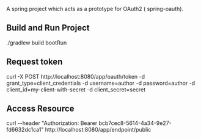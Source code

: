 A spring project which acts as a prototype for OAuth2 ( spring-oauth). 

Build and Run Project
---------------------------------------------------------------------------------------------------------------------------------------------
./gradlew build bootRun

Request token
-----------------------------------------------------------------------------------------------------------------------------------------------
curl -X POST http://localhost:8080/app/oauth/token -d grant_type=client_credentials -d username=author -d password=author -d client_id=my-client-with-secret -d client_secret=secret

Access Resource
------------------------------------------------------------------------------------------------------------------------------------------------
curl --header "Authorization: Bearer bcb7cec8-5614-4a34-9e27-fd6632dc1ca1" http://localhost:8080/app/endpoint/public


